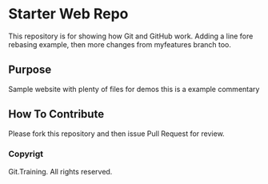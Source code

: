 # Starter Web Repo

This repository is for showing how Git and GitHub work.
Adding a line fore rebasing example, then more changes
from myfeatures branch too.

## Purpose

Sample website with plenty of files for demos
this is a example commentary

## How To Contribute

Please fork this repository  and then issue Pull Request for
review.

### Copyrigt

Git.Training. All rights reserved.
